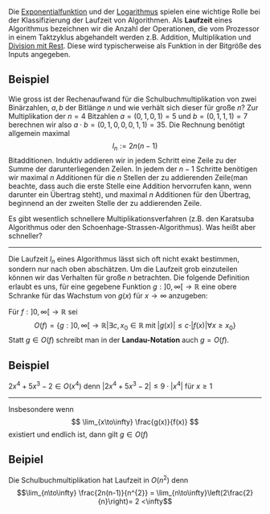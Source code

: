 
Die [Exponentialfunktion](Exponentialfunktion.md) und der [Logarithmus](Logarithmusfunktion.md) spielen eine wichtige Rolle bei der Klassifizierung der Laufzeit von Algorithmen. Als __Laufzeit__ eines Algorithmus bezeichnen wir die Anzahl der Operationen, die vom Prozessor in einem Taktzyklus abgehandelt werden z.B. Addition, Multiplikation und [Division mit Rest](Division%20mit%20Rest.md). Diese wird typischerweise als Funktion in der Bitgröße des Inputs angegeben.

## Beispiel
Wie gross ist der Rechenaufwand für die Schulbuchmultiplikation von zwei Binärzahlen, $a, b$ der Bitlänge $n$ und wie verhält sich dieser für große $n$? Zur Multiplikation der $n=4$ Bitzahlen $a=(0,1, 0, 1) = 5$ und $b = (0,1,1,1) = 7$ berechnen wir also $a\cdot b = (0,1,0,0,0, 1, 1) = 35$. Die Rechnung benötigt allgemein maximal
$$l_{n} := 2n(n-1)$$
Bitadditionen. Induktiv addieren wir in jedem Schritt eine Zeile zu der Summe der darunterliegenden Zeilen. In jedem der $n-1$ Schritte benötigen wir maximal $n$ Additionen für die $n$ Stellen der zu addierenden Zeile(man beachte, dass auch die erste Stelle eine Addition hervorrufen kann, wenn darunter ein Übertrag steht), und maximal $n$ Additionen für den Übertrag, beginnend an der zweiten Stelle der zu addierenden Zeile.

Es gibt wesentlich schnellere Multiplikationsverfahren (z.B. den Karatsuba Algorithmus oder den Schoenhage-Strassen-Algorithmus). Was heißt aber schneller?

---

Die Laufzeit $l_{n}$ eines Algorithmus lässt sich oft nicht exakt bestimmen, sondern nur nach oben abschätzen. Um die Laufzeit grob einzuteilen können wir das Verhalten für große $n$ betrachten. Die folgende Definition erlaubt es uns, für eine gegebene Funktion $g: ]0, \infty[\to\mathbb R$ eine obere Schranke für das Wachstum von $g(x)$ für $x\to\infty$ anzugeben:

Für $f: ]0,\infty[\to\mathbb R$ sei
$$O(f) = \lbrace g: ]0, \infty[\to\mathbb R |\exists c, x_{0} \in\mathbb R\;\text{mit}\; |g(x)| \le c \cdot |f(x)| \forall x \ge x_0\rbrace$$
Statt $g\in O(f)$ schreibt man in der __Landau-Notation__ auch $g = O(f)$.

## Beispiel

$2x^{4} + 5x^{3} - 2 \in O(x^{4})$ denn $|2x^{4} + 5x^{3}-2 |\le 9\cdot |x^{4}|$ für $x\ge 1$

---
Insbesondere wenn
$$
\lim_{x\to\infty} \frac{g(x)}{f(x)}
$$
existiert und endlich ist, dann gilt $g\in O(f)$

## Beipiel

Die Schulbuchmultiplikation hat Laufzeit in $O(n^{2})$ denn
$$\lim_{n\to\infty} \frac{2n(n-1)}{n^{2}} = \lim_{n\to\infty}\left(2\frac{2}{n}\right)= 2 <\infty$$

